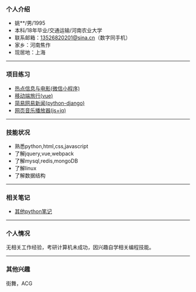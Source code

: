 ### 个人介绍

- 姚**/男/1995
- 本科/18年毕业/交通运输/河南农业大学
- 联系邮箱：13526820201@sina.cn（数字同手机）
- 家乡：河南焦作
- 现居地：上海

<hr>

### 项目练习


- [热点信息与电影(微信小程序)](https://github.com/bboyAyao/gitlearn/tree/master/wechat_demo)  
- [移动端旅行(vue)](https://github.com/bboyAyao/vue-qunar-travel)  
- [简易网易新闻(python-django)](https://github.com/bboyAyao/gitlearn/tree/master/newsSite/minicms)  
- [网页音乐播放器(js+jq)](https://github.com/bboyAyao/playermusic)
  
<hr>

### 技能状况

- 熟悉python,html,css,javascript
- 了解jquery,vue,webpack
- 了解mysql,redis,mongoDB
- 了解linux
- 了解数据结构



<hr/>

### 相关笔记
- [其他python笔记](https://www.jianshu.com/u/70edc617c7ce) 


<hr/>

### 个人情况
无相关工作经验，考研计算机未成功，因兴趣自学相关编程技能。

<hr/>

### 其他兴趣
街舞，ACG
